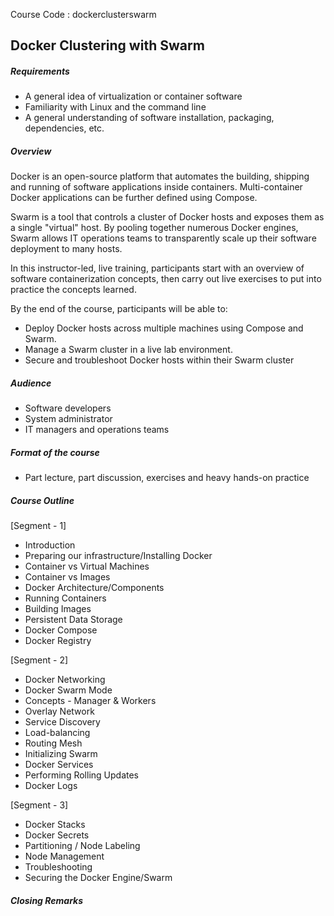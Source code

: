 Course Code : dockerclusterswarm
## Docker Clustering with Swarm 

##### Requirements
*   A general idea of virtualization or container software
*   Familiarity with Linux and the command line
*   A general understanding of software installation, packaging, dependencies, etc.

##### Overview
Docker is an open-source platform that automates the building, shipping and running of software applications inside containers. Multi-container Docker applications can be further defined using Compose.

Swarm is a tool that controls a cluster of Docker hosts and exposes them as a single "virtual" host. By pooling together numerous Docker engines, Swarm allows IT operations teams to transparently scale up their software deployment to many hosts.

In this instructor-led, live training, participants start with an overview of software containerization concepts, then carry out live exercises to put into practice the concepts learned.


By the end of the course, participants will be able to:

*   Deploy Docker hosts across multiple machines using Compose and Swarm.
*   Manage a Swarm cluster in a live lab environment.
*   Secure and troubleshoot Docker hosts within their Swarm cluster


##### Audience

*   Software developers
*   System administrator
*   IT managers and operations teams

##### Format of the course

*   Part lecture, part discussion, exercises and heavy hands-on practice

#####  Course Outline

[Segment - 1]

*   Introduction
*   Preparing our infrastructure/Installing Docker
*   Container vs Virtual Machines
*   Container vs Images
*   Docker Architecture/Components
*   Running Containers
*   Building Images
*   Persistent Data Storage
*   Docker Compose
*   Docker Registry

[Segment - 2]

* Docker Networking
* Docker Swarm Mode
* Concepts - Manager & Workers
* Overlay Network
* Service Discovery
* Load-balancing
* Routing Mesh
* Initializing Swarm
* Docker Services
* Performing Rolling Updates
* Docker Logs

[Segment - 3]

* Docker Stacks
* Docker Secrets
* Partitioning / Node Labeling
* Node Management
* Troubleshooting
* Securing the Docker Engine/Swarm
##### Closing Remarks
